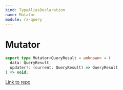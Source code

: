 ```yaml
---
kind: TypeAliasDeclaration
name: Mutator
module: rx-query
---
```


# Mutator

```ts
export type Mutator<QueryResult = unknown> = (
  data: QueryResult,
  updater?: (current: QueryResult) => QueryResult
) => void;
```

[Link to repo](https://github.com/timdeschryver/rx-query/blob/master/rx-query/types.ts#L19-L22)
